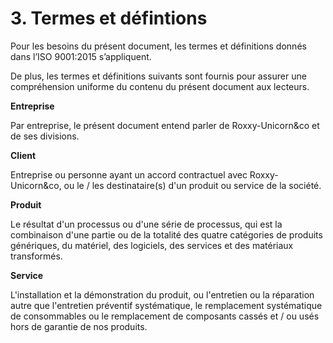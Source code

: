 # 3. Termes et défintions

  Pour les besoins du présent document, les termes et définitions donnés dans
l’ISO 9001:2015 s’appliquent.

  De plus, les termes et définitions suivants sont fournis pour assurer une
compréhension uniforme du contenu du présent document aux lecteurs.

**Entreprise**

Par entreprise, le présent document entend parler de Roxxy-Unicorn&co et de ses
divisions.

**Client**

  Entreprise ou personne ayant un accord contractuel avec Roxxy-Unicorn&co, ou
le / les destinataire(s) d'un produit ou service de la société.

**Produit**

  Le résultat d'un processus ou d'une série de processus, qui est la combinaison
d'une partie ou de la totalité des quatre catégories de produits génériques, du
matériel, des logiciels, des services et des matériaux transformés.

**Service**

  L'installation et la démonstration du produit, ou l'entretien ou la réparation
autre que l'entretien préventif systématique, le remplacement systématique de
consommables ou le remplacement de composants cassés et / ou usés hors de
garantie de nos produits.
